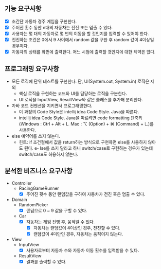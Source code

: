 ## 기능 요구사항
- [X] 초간단 자동차 경주 게임을 구현한다.
- [X] 주어진 횟수 동안 n대의 자동차는 전진 또는 멈출 수 있다.
- [X] 사용자는 몇 대의 자동차로 몇 번의 이동을 할 것인지를 입력할 수 있어야 한다.
- [X] 전진하는 조건은 0에서 9 사이에서 random 값을 구한 후 random 값이 4이상일 경우이다.
- [X] 자동차의 상태를 화면에 출력한다. 어느 시점에 출력할 것인지에 대한 제약은 없다.

## 프로그래밍 요구사항
- 모든 로직에 단위 테스트를 구현한다. 단, UI(System.out, System.in) 로직은 제외
    - 핵심 로직을 구현하는 코드와 UI를 담당하는 로직을 구분한다.
    -  UI 로직을 InputView, ResultView와 같은 클래스를 추가해 분리한다.
- 자바 코드 컨벤션을 지키면서 프로그래밍한다.
    - 이 과정의 Code Style은 intellij idea Code Style. Java을 따른다.
    - intellij idea Code Style. Java을 따르려면 code formatting 단축키(Windows : Ctrl + Alt + L. Mac : ⌥ (Option) + ⌘ (Command) + L.)를 사용한다.
- else 예약어를 쓰지 않는다.
    - 힌트: if 조건절에서 값을 return하는 방식으로 구현하면 else를 사용하지 않아도 된다.
      e- lse를 쓰지 말라고 하니 switch/case로 구현하는 경우가 있는데 switch/case도 허용하지 않는다.

## 분석한 비즈니스 요구사항
- Controller
    - RacingGameRunner
        - [X] 주어진 횟수 동안 랜덤값을 구하여 자동차가 전진 혹은 멈출 수 있다.
- Domain
    - RandomPicker
        - [X] 랜덤으로 0 ~ 9 값을 구할 수 있다.
    - Car
        - [X] 자동차는 게임 진행 후, 움직일 수 있다.
            - [X] 자동차는 랜덤값이 4이상인 경우, 전진할 수 있다.
            - [X] 랜덤값이 4미만인 경우, 자동차는 움직이지 않는다.
- View
    - InputView
        - [X] 사용자로부터 자동차 수와 자동차 이동 횟수를 입력받을 수 있다.
    - ResultView
        - [X] 결과를 출력할 수 있다.
